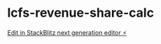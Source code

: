 # lcfs-revenue-share-calc

[Edit in StackBlitz next generation editor ⚡️](https://stackblitz.com/~/github.com/Clvrwrk/lcfs-revenue-share-calc)